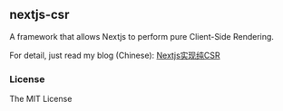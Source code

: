 ## nextjs-csr

A framework that allows Nextjs to perform pure Client-Side Rendering.

For detail, just read my blog (Chinese): [Nextjs实现纯CSR](https://blog.zsxsoft.com/post/39)

### License

The MIT License
